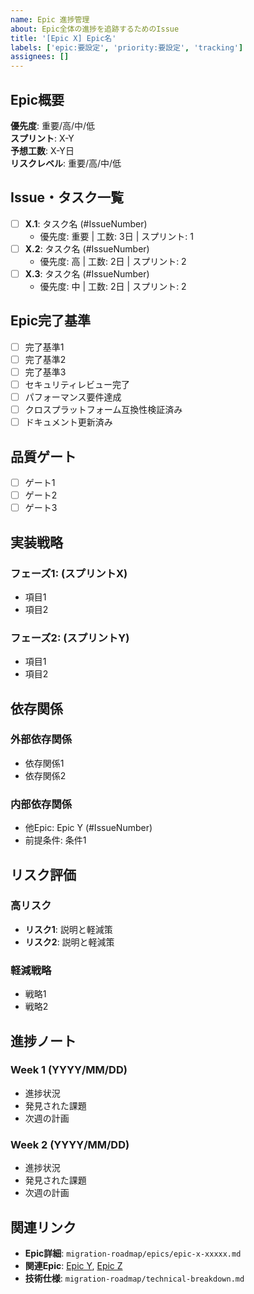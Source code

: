 ```yaml
---
name: Epic 進捗管理
about: Epic全体の進捗を追跡するためのIssue
title: '[Epic X] Epic名'
labels: ['epic:要設定', 'priority:要設定', 'tracking']
assignees: []
---
```


## Epic概要
<!-- Epic mdファイルの概要セクションをコピー -->

**優先度**: 重要/高/中/低  
**スプリント**: X-Y  
**予想工数**: X-Y日  
**リスクレベル**: 重要/高/中/低

## Issue・タスク一覧
<!-- Epic内の全タスクをチェックリストとして列挙 -->
- [ ] **X.1**: タスク名 (#IssueNumber)
  - 優先度: 重要 | 工数: 3日 | スプリント: 1
- [ ] **X.2**: タスク名 (#IssueNumber)  
  - 優先度: 高 | 工数: 2日 | スプリント: 2
- [ ] **X.3**: タスク名 (#IssueNumber)
  - 優先度: 中 | 工数: 2日 | スプリント: 2

## Epic完了基準
<!-- Epic mdファイルのEpic完了基準をコピー -->
- [ ] 完了基準1
- [ ] 完了基準2
- [ ] 完了基準3
- [ ] セキュリティレビュー完了
- [ ] パフォーマンス要件達成
- [ ] クロスプラットフォーム互換性検証済み
- [ ] ドキュメント更新済み

## 品質ゲート
<!-- Epic mdファイルの品質ゲートをコピー -->
- [ ] ゲート1
- [ ] ゲート2  
- [ ] ゲート3

## 実装戦略
<!-- Epic mdファイルの実装戦略を要約 -->

### フェーズ1: (スプリントX)
- 項目1
- 項目2

### フェーズ2: (スプリントY)  
- 項目1
- 項目2

## 依存関係
### 外部依存関係
- 依存関係1
- 依存関係2

### 内部依存関係  
- 他Epic: Epic Y (#IssueNumber)
- 前提条件: 条件1

## リスク評価
### 高リスク
- **リスク1**: 説明と軽減策
- **リスク2**: 説明と軽減策

### 軽減戦略
- 戦略1
- 戦略2

## 進捗ノート
<!-- 週次更新 -->

### Week 1 (YYYY/MM/DD)
- 進捗状況
- 発見された課題
- 次週の計画

### Week 2 (YYYY/MM/DD)  
- 進捗状況
- 発見された課題
- 次週の計画

## 関連リンク
- **Epic詳細**: `migration-roadmap/epics/epic-x-xxxxx.md`
- **関連Epic**: [Epic Y](リンク), [Epic Z](リンク)  
- **技術仕様**: `migration-roadmap/technical-breakdown.md`